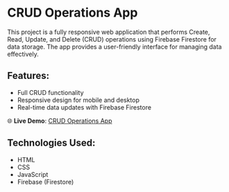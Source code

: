 # CRUD Operations App

This project is a fully responsive web application that performs Create, Read, Update, and Delete (CRUD) operations using Firebase Firestore for data storage. The app provides a user-friendly interface for managing data effectively.

## Features:
- Full CRUD functionality
- Responsive design for mobile and desktop
- Real-time data updates with Firebase Firestore

🌐 **Live Demo**: [CRUD Operations App](https://fascinating-selkie-644a0f.netlify.app/)

## Technologies Used:
- HTML
- CSS
- JavaScript
- Firebase (Firestore)
